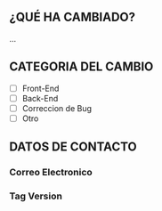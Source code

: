 <!-- MENSAJE -->

## ¿QUÉ HA CAMBIADO?
<!-- Especifica en general lo que realizaste -->
...
## CATEGORIA DEL CAMBIO

<!-- Para seleccionar una opcion se debe remplazar [ ] con [x] -->
- [ ] Front-End
- [ ] Back-End
- [ ] Correccion de Bug
- [ ] Otro <!-- En caso de que la categoria de tu eleccion no se encuentre, Cambiar este campo con la categoria que consideres. -->

## DATOS DE CONTACTO

### Correo Electronico <!-- Sustituir este mensaje por tu correo de contacto -->
### Tag Version <!-- Sustituir este mensaje por la version del tag -->
